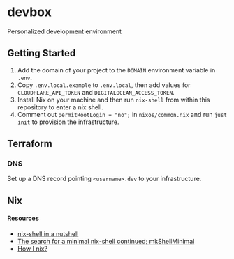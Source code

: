 # devbox
Personalized development environment

## Getting Started

1. Add the domain of your project to the `DOMAIN` environment variable in `.env`.
1. Copy `.env.local.example` to `.env.local`, then add values for `CLOUDFLARE_API_TOKEN` and `DIGITALOCEAN_ACCESS_TOKEN`.
1. Install Nix on your machine and then run `nix-shell` from within this repository to enter a nix shell.
1. Comment out `permitRootLogin = "no";` in `nixos/common.nix` and run `just init` to provision the infrastructure.

## Terraform

### DNS
Set up a DNS record pointing `<username>.dev` to your infrastructure.

## Nix

#### Resources
- [nix-shell in a nutshell](https://thiagowfx.github.io/2022/02/nix-shell-in-a-nutshell/)
- [The search for a minimal nix-shell continued; mkShellMinimal](https://fzakaria.com/2021/08/05/the-search-for-a-minimal-nix-shell-continued-mkshellminimal.html)
- [How I nix?](https://eevie.ro/posts/2022-01-24-how-i-nix.html)